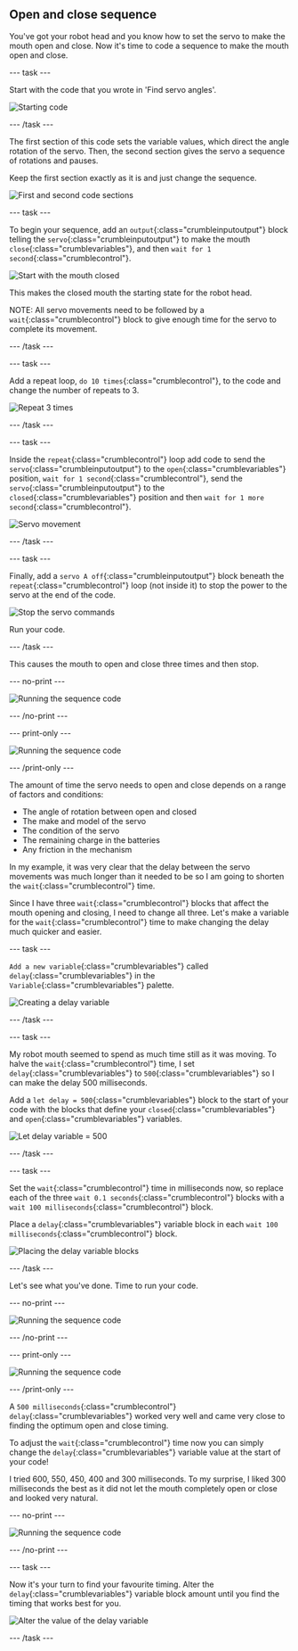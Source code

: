 ## Open and close sequence

You've got your robot head and you know how to set the servo to make the mouth open and close. Now it's time to code a sequence to make the mouth open and close.

--- task ---

Start with the code that you wrote in 'Find servo angles'.

![Starting code](images/servoAngles_setHalfwayVariable.png)

--- /task ---

The first section of this code sets the variable values, which direct the angle rotation of the servo. Then, the second section gives the servo a sequence of rotations and pauses. 

Keep the first section exactly as it is and just change the sequence.

![First and second code sections](images/sequence_sections1and2.png)

--- task ---

To begin your sequence, add an `output`{:class="crumbleinputoutput"} block telling the `servo`{:class="crumbleinputoutput"} to make the mouth `close`{:class="crumblevariables"}, and then `wait for 1 second`{:class="crumblecontrol"}.

![Start with the mouth closed](images/sequence_mouthClosed.png)

This makes the closed mouth the starting state for the robot head. 

NOTE: All servo movements need to be followed by a `wait`{:class="crumblecontrol"} block to give enough time for the servo to complete its movement. 

--- /task ---

--- task ---

Add a repeat loop, `do 10 times`{:class="crumblecontrol"}, to the code and change the number of repeats to 3.

![Repeat 3 times](images/sequence_repeatLoop.png)

--- /task ---

--- task ---

Inside the `repeat`{:class="crumblecontrol"} loop add code to send the `servo`{:class="crumbleinputoutput"} to the `open`{:class="crumblevariables"} position, `wait for 1 second`{:class="crumblecontrol"}, send the `servo`{:class="crumbleinputoutput"} to the `closed`{:class="crumblevariables"} position and then `wait for 1 more second`{:class="crumblecontrol"}.

![Servo movement](images/sequence_repeatSequence.png)

--- /task ---

--- task ---

Finally, add a `servo A off`{:class="crumbleinputoutput"} block beneath the `repeat`{:class="crumblecontrol"} loop (not inside it) to stop the power to the servo at the end of the code.

![Stop the servo commands](images/sequence_servoStop.png)

Run your code.

--- /task ---

This causes the mouth to open and close three times and then stop.

--- no-print ---

![Running the sequence code](images/sequence_runningSequence1.gif)

--- /no-print ---

--- print-only ---

![Running the sequence code](images/sequence_runningSequence1.png)

--- /print-only ---

The amount of time the servo needs to open and close depends on a range of factors and conditions:
+ The angle of rotation between open and closed
+ The make and model of the servo
+ The condition of the servo
+ The remaining charge in the batteries
+ Any friction in the mechanism

In my example, it was very clear that the delay between the servo movements was much longer than it needed to be so I am going to shorten the `wait`{:class="crumblecontrol"} time.

Since I have three `wait`{:class="crumblecontrol"} blocks that affect the mouth opening and closing, I need to change all three. Let's make a variable for the `wait`{:class="crumblecontrol"} time to make changing the delay much quicker and easier.

--- task ---

`Add a new variable`{:class="crumblevariables"} called `delay`{:class="crumblevariables"} in the `Variable`{:class="crumblevariables"} palette.

![Creating a delay variable](images/sequence_delayVariable.png)

--- /task ---

--- task ---

My robot mouth seemed to spend as much time still as it was moving. To halve the `wait`{:class="crumblecontrol"} time, I set `delay`{:class="crumblevariables"} to `500`{:class="crumblevariables"} so I can make the delay 500 milliseconds.

Add a `let delay = 500`{:class="crumblevariables"} block to the start of your code with the blocks that define your `closed`{:class="crumblevariables"} and `open`{:class="crumblevariables"} variables.

![Let delay variable = 500](images/sequence_setDelayVariable.png)

--- /task ---

--- task ---

Set the `wait`{:class="crumblecontrol"} time in milliseconds now, so replace each of the three `wait 0.1 seconds`{:class="crumblecontrol"} blocks with a `wait 100 milliseconds`{:class="crumblecontrol"} block.

Place a `delay`{:class="crumblevariables"} variable block in each `wait 100 milliseconds`{:class="crumblecontrol"} block.

![Placing the delay variable blocks](images/sequence_delayVariableInPlace.png)

--- /task ---

Let's see what you've done. Time to run your code.

--- no-print ---

![Running the sequence code](images/sequence_runningSequence2.gif)

--- /no-print ---

--- print-only ---

![Running the sequence code](images/sequence_runningSequence2.png)

--- /print-only ---

A `500 milliseconds`{:class="crumblecontrol"} `delay`{:class="crumblevariables"} worked very well and came very close to finding the optimum open and close timing.

To adjust the `wait`{:class="crumblecontrol"} time now you can simply change the `delay`{:class="crumblevariables"} variable value at the start of your code!

I tried 600, 550, 450, 400 and 300 milliseconds. To my surprise, I liked 300 milliseconds the best as it did not let the mouth completely open or close and looked very natural.

--- no-print ---

![Running the sequence code](images/sequence_runningSequence3.gif)

--- /no-print ---

--- task ---

Now it's your turn to find your favourite timing. Alter the `delay`{:class="crumblevariables"} variable block amount until you find the timing that works best for you.

![Alter the value of the delay variable](images/sequence_alterDelayVariable.png)

--- /task ---



